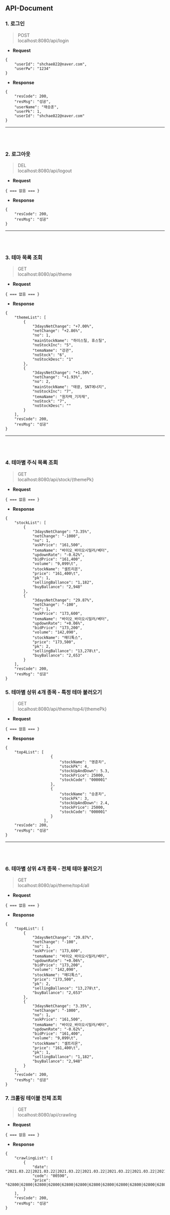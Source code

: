 ## API-Document

### 1. 로그인
>POST<br>
> localhost:8080/api/login

- **Request**
```
{
    "userId": "shchae822@naver.com",
    "userPw": "1234"
}
```
- **Response**
```
{
    "resCode": 200,
    "resMsg": "성공",
    "userName": "채승훈",
    "userPk": 1,
    "userId": "shchae822@naver.com"
}
```
---
<br>
<br>

### 2. 로그아웃
> DEL<br>
> localhost:8080/api/logout

- **Request**
```
{ === 없음 === }
```
- **Response**
```
{
    "resCode": 200,
    "resMsg": "성공"
}
```
---
<br>
<br>

### 3. 테마 목록 조회
> GET<br>
> localhost:8080/api/theme

- **Request**
```
{ === 없음 === }
```
- **Response**
```
{
    "themeList": [
        {
            "3daysNetChange": "+7.00%",
            "netChange": "+2.86%",
            "no": 1,
            "mainStockName": "하이스틸, 휴스틸",
            "noStockInc": "5",
            "temaName": "강관",
            "noStock": "6",
            "noStockDesc": "1"
        },
        {
            "3daysNetChange": "+1.50%",
            "netChange": "+1.93%",
            "no": 2,
            "mainStockName": "태광, SNT에너지",
            "noStockInc": "7",
            "temaName": "원자력_기자재",
            "noStock": "7",
            "noStockDesc": ""
        }
    ],
    "resCode": 200,
    "resMsg": "성공"
}

```
---
<br>
<br>

### 4. 테마별 주식 목록 조회
> GET<br>
> localhost:8080/api/stock/{themePk}

- **Request**
```
{ === 없음 === }
```
- **Response**
```
{
    "stockList": [
        {
            "3daysNetChange": "3.35%",
            "netChange": "-1000",
            "no": 1,
            "askPrice": "161,500",
            "temaName": "바이오_바이오시밀러/베터",
            "updownRate": "-0.62%",
            "bidPrice": "161,400",
            "volume": "9,099\t",
            "stockName": "셀트리온",
            "price": "161,400\t",
            "pk": 1,
            "sellingBallance": "1,182",
            "buyBallance": "2,948"
        },
        {
            "3daysNetChange": "29.87%",
            "netChange": "-100",
            "no": 1,
            "askPrice": "173,600",
            "temaName": "바이오_바이오시밀러/베터",
            "updownRate": "+0.06%",
            "bidPrice": "173,200",
            "volume": "142,090",
            "stockName": "메디톡스",
            "price": "173,500",
            "pk": 2,
            "sellingBallance": "13,278\t",
            "buyBallance": "2,653"
        }
    ],
    "resCode": 200,
    "resMsg": "성공"
}
```



### 5. 테마별 상위 4개 종목 - 특정 테마 불러오기
> GET<br>
> localhost:8080/api/theme/top4/{themePk}

- **Request**
```
{ === 없음 === }
```
- **Response**
```
{
    "top4List": [
                    {
                        "stockName": "영준차",
                        "stockPk": 4,
                        "stockUpAndDown": 5.3,
                        "stockPrice": 25000,
                        "stockCode": "000001"
                    },
                    {
                        "stockName": "승훈차",
                        "stockPk": 3,
                        "stockUpAndDown": 2.4,
                        "stockPrice": 25000,
                        "stockCode": "000001"
                    }
                 ],
    "resCode": 200,
    "resMsg": "성공"
}

```

---
<br>
<br>

### 6. 테마별 상위 4개 종목 - 전체 테마 불러오기
> GET<br>
> localhost:8080/api/theme/top4/all

- **Request**
```
{ === 없음 === }
```
- **Response**
```
{
    "top4List": [
        {
            "3daysNetChange": "29.87%",
            "netChange": "-100",
            "no": 1,
            "askPrice": "173,600",
            "temaName": "바이오_바이오시밀러/베터",
            "updownRate": "+0.06%",
            "bidPrice": "173,200",
            "volume": "142,090",
            "stockName": "메디톡스",
            "price": "173,500",
            "pk": 2,
            "sellingBallance": "13,278\t",
            "buyBallance": "2,653"
        },
        {
            "3daysNetChange": "3.35%",
            "netChange": "-1000",
            "no": 1,
            "askPrice": "161,500",
            "temaName": "바이오_바이오시밀러/베터",
            "updownRate": "-0.62%",
            "bidPrice": "161,400",
            "volume": "9,099\t",
            "stockName": "셀트리온",
            "price": "161,400\t",
            "pk": 1,
            "sellingBallance": "1,182",
            "buyBallance": "2,948"
        }
    ],
    "resCode": 200,
    "resMsg": "성공"
}
```

### 7. 크롤링 테이블 전체 조회
> GET<br>
> localhost:8080/api/crawling

- **Request**
```
{ === 없음 === }
```
- **Response**
```
{
    "crawlingList": [
        {
            "date": "2021.03.22|2021.03.22|2021.03.22|2021.03.22|2021.03.22|2021.03.22|2021.03.22|2021.03.22|2021.03.22|2021.03.22|",
            "code": "00590",
            "price": "62800|62800|62800|62800|62800|62800|62800|62800|62800|62800|62800|62800"
        }
    ],
    "resCode": 200,
    "resMsg": "성공"
}
```
